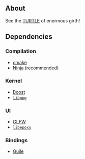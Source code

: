## About
See the [TURTLE](https://en.wikipedia.org/wiki/Turtle_graphics) of enormous girth!

## Dependencies
### Compilation
- [cmake](https://cmake.org/)
- [Ninja](https://ninja-build.org/) (recommended)

### Kernel
- [Boost](http://www.boost.org/)
- [`libpng`](http://www.libpng.org/pub/png/libpng.html)

### UI
- [GLFW](http://www.glfw.org/)
- [`libepoxy`](https://github.com/anholt/libepoxy)

### Bindings
- [Guile](http://www.gnu.org/software/guile/)
